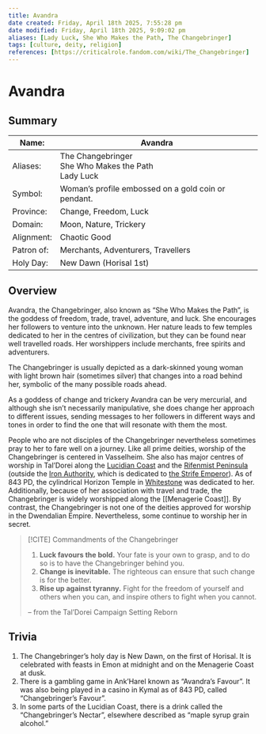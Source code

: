 ```yaml
---
title: Avandra
date created: Friday, April 18th 2025, 7:55:28 pm
date modified: Friday, April 18th 2025, 9:09:02 pm
aliases: [Lady Luck, She Who Makes the Path, The Changebringer]
tags: [culture, deity, religion]
references: [https://criticalrole.fandom.com/wiki/The_Changebringer]
---
```


# Avandra

## Summary

| Name:      | Avandra                                                  |
| ---------- | -------------------------------------------------------- |
| Aliases:   | The Changebringer<br>She Who Makes the Path<br>Lady Luck |
| Symbol:    | Woman’s profile embossed on a gold coin or pendant.      |
| Province:  | Change, Freedom, Luck                                    |
| Domain:    | Moon, Nature, Trickery                                   |
| Alignment: | Chaotic Good                                             |
| Patron of: | Merchants, Adventurers, Travellers                       |
| Holy Day:  | New Dawn (Horisal 1st)                                   |

## Overview

Avandra, the Changebringer, also known as “She Who Makes the Path”, is the goddess of freedom, trade, travel, adventure, and luck. She encourages her followers to venture into the unknown. Her nature leads to few temples dedicated to her in the centres of civilization, but they can be found near well travelled roads. Her worshippers include merchants, free spirits and adventurers.

The Changebringer is usually depicted as a dark-skinned young woman with light brown hair (sometimes silver) that changes into a road behind her, symbolic of the many possible roads ahead.

As a goddess of change and trickery Avandra can be very mercurial, and although she isn’t necessarily manipulative, she does change her approach to different issues, sending messages to her followers in different ways and tones in order to find the one that will resonate with them the most.

People who are not disciples of the Changebringer nevertheless sometimes pray to her to fare well on a journey. Like all prime deities, worship of the Changebringer is centered in Vasselheim. She also has major centres of worship in Tal’Dorei along the [Lucidian Coast](https://criticalrole.fandom.com/wiki/Lucidian_Coast) and the [Rifenmist Peninsula](https://criticalrole.fandom.com/wiki/Rifenmist_Peninsula "Rifenmist Peninsula") (outside the [Iron Authority](https://criticalrole.fandom.com/wiki/Iron_Authority "Iron Authority"), which is dedicated to [the Strife Emperor](https://criticalrole.fandom.com/wiki/The_Strife_Emperor "The Strife Emperor")). As of 843 PD, the cylindrical Horizon Temple in [Whitestone](https://criticalrole.fandom.com/wiki/Whitestone "Whitestone") was dedicated to her. Additionally, because of her association with travel and trade, the Changebringer is widely worshipped along the [[Menagerie Coast]]. By contrast, the Changebringer is not one of the deities approved for worship in the Dwendalian Empire. Nevertheless, some continue to worship her in secret.

> [!CITE] Commandments of the Changebringer
>
 > 1. **Luck favours the bold.** Your fate is your own to grasp, and to do so is to have the Changebringer behind you.
 > 2. **Change is inevitable.** The righteous can ensure that such change is for the better.
 > 3. **Rise up against tyranny.** Fight for the freedom of yourself and others when you can, and inspire others to fight when you cannot.
>
> – from the Tal’Dorei Campaign Setting Reborn

## Trivia

1. The Changebringer’s holy day is New Dawn, on the first of Horisal. It is celebrated with feasts in Emon at midnight and on the Menagerie Coast at dusk.
2. There is a gambling game in Ank’Harel known as “Avandra’s Favour”. It was also being played in a casino in Kymal as of 843 PD, called “Changebringer’s Favour”.
3. In some parts of the Lucidian Coast, there is a drink called the “Changebringer’s Nectar”, elsewhere described as “maple syrup grain alcohol.”
